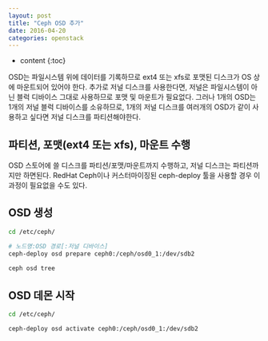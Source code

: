 ```yaml
---
layout: post
title: "Ceph OSD 추가"
date: 2016-04-20
categories: openstack
---
```


* content
{:toc}

OSD는 파일시스템 위에 데이터를 기록하므로 ext4 또는 xfs로 포맷된 디스크가 OS 상에 마운트되어 있어야 한다.
추가로 저널 디스크를 사용한다면, 저널은 파일시스템이 아닌 블럭 디바이스 그대로 사용하므로 포맷 및 마운트가 필요없다.
그러나 1개의 OSD는 1개의 저널 블럭 디바이스를 소유하므로, 1개의 저널 디스크를 여러개의 OSD가 같이 사용하고 싶다면 저널 디스크를 파티션해야한다.

## 파티션, 포맷(ext4 또는 xfs), 마운트 수행

OSD 스토어에 쓸 디스크를 파티션/포맷/마운트까지 수행하고, 저널 디스크는 파티션까지만 하면된다.
RedHat Ceph이나 커스터마이징된 ceph-deploy 툴을 사용할 경우 이 과정이 필요없을 수도 있다.


## OSD 생성

```bash
cd /etc/ceph/

# 노드명:OSD 경로[:저널 디바이스]
ceph-deploy osd prepare ceph0:/ceph/osd0_1:/dev/sdb2
 
ceph osd tree
```


## OSD 데몬 시작

```bash
cd /etc/ceph/

ceph-deploy osd activate ceph0:/ceph/osd0_1:/dev/sdb2
```